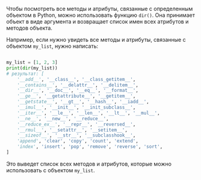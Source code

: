 
Чтобы посмотреть все методы и атрибуты, связанные с определенным объектом в Python, можно использовать функцию `dir()`. Она принимает объект в виде аргумента и возвращает список имен всех атрибутов и методов объекта.

Например, если нужно увидеть все методы и атрибуты, связанные с объектом `my_list`, нужно написать:

```python

my_list = [1, 2, 3]
print(dir(my_list))
# результат: [
    '__add__', '__class__', '__class_getitem__',
    '__contains__', '__delattr__', '__delitem__',
    '__dir__', '__doc__', '__eq__', '__format__',
    '__ge__', '__getattribute__', '__getitem__',
    '__getstate__', '__gt__', '__hash__', '__iadd__',
    '__imul__', '__init__', '__init_subclass__',
    '__iter__', '__le__', '__len__', '__lt__', '__mul__',
    '__ne__', '__new__', '__reduce__',
    '__reduce_ex__', '__repr__', '__reversed__',
    '__rmul__', '__setattr__', '__setitem__',
    '__sizeof__', '__str__', '__subclasshook__',
    'append', 'clear', 'copy', 'count', 'extend',
    'index', 'insert', 'pop', 'remove', 'reverse', 'sort',
]

```

Это выведет список всех методов и атрибутов, которые можно использовать с объектом `my_list`.
